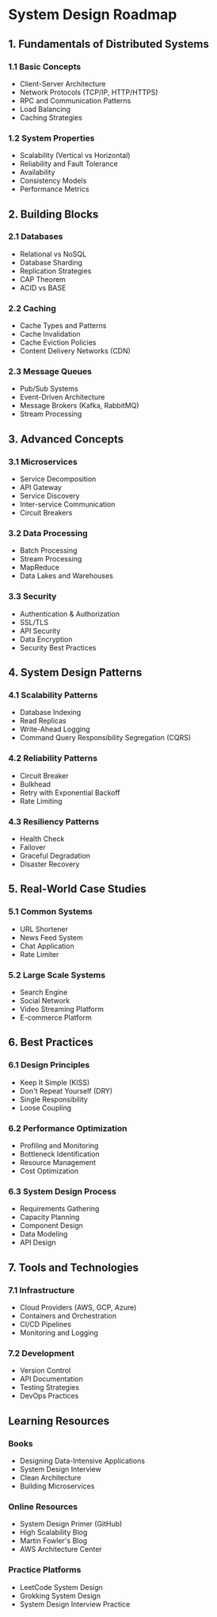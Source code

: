 # System Design Roadmap

## 1. Fundamentals of Distributed Systems

### 1.1 Basic Concepts
- Client-Server Architecture
- Network Protocols (TCP/IP, HTTP/HTTPS)
- RPC and Communication Patterns
- Load Balancing 
- Caching Strategies

### 1.2 System Properties
- Scalability (Vertical vs Horizontal)
- Reliability and Fault Tolerance
- Availability
- Consistency Models
- Performance Metrics

## 2. Building Blocks

### 2.1 Databases
- Relational vs NoSQL
- Database Sharding
- Replication Strategies
- CAP Theorem
- ACID vs BASE

### 2.2 Caching
- Cache Types and Patterns
- Cache Invalidation
- Cache Eviction Policies
- Content Delivery Networks (CDN)

### 2.3 Message Queues
- Pub/Sub Systems
- Event-Driven Architecture
- Message Brokers (Kafka, RabbitMQ)
- Stream Processing

## 3. Advanced Concepts

### 3.1 Microservices
- Service Decomposition
- API Gateway
- Service Discovery
- Inter-service Communication
- Circuit Breakers

### 3.2 Data Processing
- Batch Processing
- Stream Processing
- MapReduce
- Data Lakes and Warehouses

### 3.3 Security
- Authentication & Authorization
- SSL/TLS
- API Security
- Data Encryption
- Security Best Practices

## 4. System Design Patterns

### 4.1 Scalability Patterns
- Database Indexing
- Read Replicas
- Write-Ahead Logging
- Command Query Responsibility Segregation (CQRS)

### 4.2 Reliability Patterns
- Circuit Breaker
- Bulkhead
- Retry with Exponential Backoff
- Rate Limiting

### 4.3 Resiliency Patterns
- Health Check
- Failover
- Graceful Degradation
- Disaster Recovery

## 5. Real-World Case Studies

### 5.1 Common Systems
- URL Shortener
- News Feed System
- Chat Application
- Rate Limiter

### 5.2 Large Scale Systems
- Search Engine
- Social Network
- Video Streaming Platform
- E-commerce Platform

## 6. Best Practices

### 6.1 Design Principles
- Keep It Simple (KISS)
- Don't Repeat Yourself (DRY)
- Single Responsibility
- Loose Coupling

### 6.2 Performance Optimization
- Profiling and Monitoring
- Bottleneck Identification
- Resource Management
- Cost Optimization

### 6.3 System Design Process
- Requirements Gathering
- Capacity Planning
- Component Design
- Data Modeling
- API Design

## 7. Tools and Technologies

### 7.1 Infrastructure
- Cloud Providers (AWS, GCP, Azure)
- Containers and Orchestration
- CI/CD Pipelines
- Monitoring and Logging

### 7.2 Development
- Version Control
- API Documentation
- Testing Strategies
- DevOps Practices

## Learning Resources

### Books
- Designing Data-Intensive Applications
- System Design Interview
- Clean Architecture
- Building Microservices

### Online Resources
- System Design Primer (GitHub)
- High Scalability Blog
- Martin Fowler's Blog
- AWS Architecture Center

### Practice Platforms
- LeetCode System Design
- Grokking System Design
- System Design Interview Practice